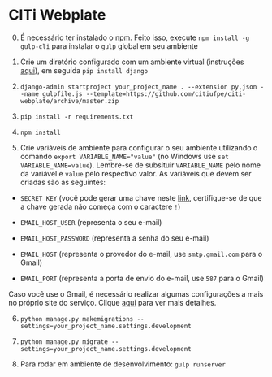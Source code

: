 # CITi Webplate

0. É necessário ter instalado o [npm](https://www.npmjs.com/get-npm). Feito isso, execute `npm install -g gulp-cli` para instalar o `gulp` global em seu ambiente

1. Crie um diretório configurado com um ambiente virtual (instruções [aqui](https://docs.python.org/3/tutorial/venv.html)), em seguida `pip install django`

2. `django-admin startproject your_project_name . --extension py,json --name gulpfile.js --template=https://github.com/citiufpe/citi-webplate/archive/master.zip`

3. `pip install -r requirements.txt`

4. `npm install`

5. Crie variáveis de ambiente para configurar o seu ambiente utilizando o comando `export VARIABLE_NAME="value"` (no Windows use `set VARIABLE_NAME=value`). Lembre-se de subsituir `VARIABLE_NAME` pelo nome da variável e `value` pelo respectivo valor. As variáveis que devem ser criadas são as seguintes:

* `SECRET_KEY` (você pode gerar uma chave neste [link](http://www.miniwebtool.com/django-secret-key-generator/), certifique-se de que a chave gerada não começa com o caractere `!`)

* `EMAIL_HOST_USER` (representa o seu e-mail)

* `EMAIL_HOST_PASSWORD` (representa a senha do seu e-mail)

* `EMAIL_HOST` (representa o provedor do e-mail, use `smtp.gmail.com` para o Gmail)

* `EMAIL_PORT` (representa a porta de envio do e-mail, use `587` para o Gmail)

Caso você use o Gmail, é necessário realizar algumas configurações a mais no próprio site do serviço. Clique [aqui](https://www.codingforentrepreneurs.com/blog/use-gmail-for-email-in-django/#allow-less-secure-apps) para ver mais detalhes.

6. `python manage.py makemigrations --settings=your_project_name.settings.development`

7. `python manage.py migrate --settings=your_project_name.settings.development`

8. Para rodar em ambiente de desenvolvimento: `gulp runserver`
